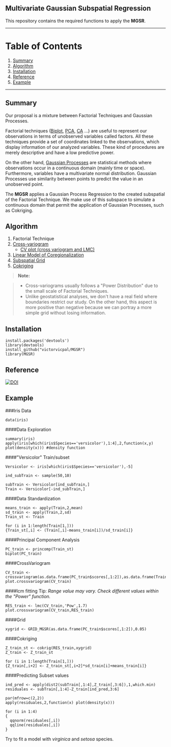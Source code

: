 ## Multivariate Gaussian Subspatial Regression

This repository contains the required functions to apply the **MGSR**. 


----------
# Table of Contents
1. [Summary](#summary)
2. [Algorithm](#algorithm)
3. [Installation](#installation)
4. [Reference](#reference)
5. [Example](#example)


-------------
## Summary

Our proposal is a mixture between Factorial Techniques and Gaussian Processes.

Factorial techniques ([Biplot](https://www.wikiwand.com/en/Biplot), [PCA](https://www.wikiwand.com/en/Principal_component_analysis), [CA](https://www.wikiwand.com/en/Correspondence_analysis) ...) are useful to represent our observations in terms of unobserved variables called factors. 
All these techniques provide a set of coordinates linked to the observations, which display information of our analyzed variables. 
These kind of procedures are merely descriptive and have a low predictive power.

On the other hand, [Gaussian Processes](https://www.wikiwand.com/en/Gaussian_process) are statistical methods where observations occur in a continuous domain (mainly time or space). 
Furthermore, variables have a multivariate normal distribution. Gaussian Processes use similarity between points to predict the value in an unobserved point.

The **MGSR** applies a Gaussian Process Regression to the created subspatial of the Factorial Technique.
We make use of this subspace to simulate a continuous domain that permit the application of Gaussian Processes, such as Cokriging.

## Algorithm

1. Factorial Technique
2. [Cross-variogram](https://github.com/victorvicpal/MGSR/blob/master/crossvariogram.R)
    * [CV plot (cross variogram and LMC)](https://github.com/victorvicpal/MGSR/blob/master/plot.crossvariogram.R)
3. [Linear Model of Coregionalization](https://github.com/victorvicpal/MGSR/blob/master/lmc.R)
4. [Subspatial Grid](https://github.com/victorvicpal/MGSR/blob/master/grid.R)
5. [Cokriging](https://github.com/victorvicpal/MGSR/blob/master/cokrig.R)

> **Note:**

> - Cross-variograms usually follows a "Power Distribution" due to the small scale of Factorial Techniques.
> - Unlike geostatistical analyses, we don't have a real field where boundaries restrict our study. On the other hand, this aspect is more positive than negative because we can portray a more simple grid without losing information.

## Installation
```
install.packages('devtools')
library(devtools)
install_github("victorvicpal/MGSR")
library(MGSR)
```

## Reference
[![DOI](https://zenodo.org/badge/DOI/10.5281/zenodo.264102.svg)](https://doi.org/10.5281/zenodo.264102)

## Example

###Iris Data
```
data(iris)
```
####Data Exploration
```
summary(iris)
apply(iris[which(iris$Species=='versicolor'),1:4],2,function(x,y) plot(density(x))) #density function
```
####"Versicolor" Train/subset
```
Versicolor <- iris[which(iris$Species=='versicolor'),-5]

ind_subTrain <- sample(50,10)

subTrain <- Versicolor[ind_subTrain,]
Train <- Versicolor[-ind_subTrain,]
```
####Data Standardization
```
means_train <- apply(Train,2,mean)
sd_train <- apply(Train,2,sd)
Train_st <- Train

for (i in 1:length(Train[1,]))
{Train_st[,i] <- (Train[,i]-means_train[i])/sd_train[i]}
```

####Principal Component Analysis
```
PC_train <- princomp(Train_st)
biplot(PC_train)
```
####CrossVariogram
```
CV_train <- crossvariogram(as.data.frame(PC_train$scores[,1:2]),as.data.frame(Train_st),10)
plot.crossvariogram(CV_train)
```

####lcm fitting
Tip: *Range value may vary. Check different values within the "Power" function.*
```
RES_train <- lmc(CV_train,'Pow',1.7)
plot.crossvariogram(CV_train,RES_train)
```

####Grid
```
xygrid <- GRID_MGSR(as.data.frame(PC_train$scores[,1:2]),0.05)
```

####Cokriging
```
Z_train_st <- cokrig(RES_train,xygrid)
Z_train <- Z_train_st

for (i in 1:length(Train[1,]))
{Z_train[,i+2] <- Z_train_st[,i+2]*sd_train[i]+means_train[i]}
```

####Predicting Subset values
```
ind_pred <- apply(dist2(subTrain[,1:4],Z_train[,3:6]),1,which.min)
residuales <- subTrain[,1:4]-Z_train[ind_pred,3:6]

par(mfrow=c(2,2))
apply(residuales,2,function(x) plot(density(x)))

for (i in 1:4)
{
  qqnorm(residuales[,i])
  qqline(residuales[,i])
}
```

Try to fit  a model with *virginica* and *setosa* species.
